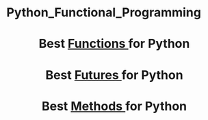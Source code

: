 # Python_Functional_Programming
<h1 align='center'> Best <a href="./exm4.py"> Functions </a> for Python </h1>

<h1 align='center'> Best  <a href="./new.py"> Futures </a> for Python </h1>



<h1 align='center'> Best <a href="./new.py"> Methods  </a> for Python </h1>
